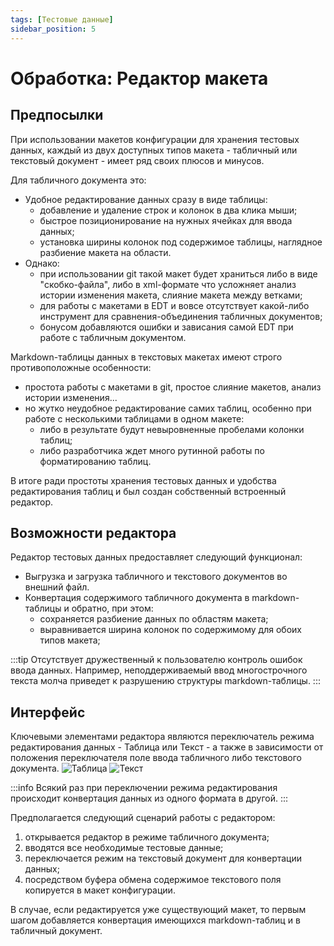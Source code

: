 ```yaml
---
tags: [Тестовые данные]
sidebar_position: 5
---
```


# Обработка: Редактор макета

## Предпосылки

При использовании макетов конфигурации для хранения тестовых данных,
каждый из двух доступных типов макета - табличный или текстовый документ -
имеет ряд своих плюсов и минусов.

Для табличного документа это:

- Удобное редактирование данных сразу в виде таблицы:
  - добавление и удаление строк и колонок в два клика мыши;
  - быстрое позиционирование на нужных ячейках для ввода данных;
  - установка ширины колонок под содержимое таблицы, наглядное разбиение макета на области.
- Однако:
  - при использовании git такой макет будет храниться либо в виде "скобко-файла", либо в xml-формате
  что усложняет анализ истории изменения макета, слияние макета между ветками;
  - для работы с макетами в EDT и вовсе отсутствует какой-либо инструмент для сравнения-объединения
  табличных документов;
  - бонусом добавляются ошибки и зависания самой EDT при работе с табличным документом.

Markdown-таблицы данных в текстовых макетах имеют строго противоположные особенности:

- простота работы с макетами в git, простое слияние макетов, анализ истории изменения...
- но жутко неудобное редактирование самих таблиц, особенно при работе с несколькими таблицами в одном макете:
  - либо в результате будут невыровненные пробелами колонки таблиц;
  - либо разработчика ждет много рутинной работы по форматированию таблиц.

В итоге ради простоты хранения тестовых данных и удобства редактирования таблиц и был создан
собственный встроенный редактор.

## Возможности редактора

Редактор тестовых данных предоставляет следующий функционал:

- Выгрузка и загрузка табличного и текстового документов во внешний файл.
- Конвертация содержимого табличного документа в markdown-таблицы и обратно, при этом:
  - сохраняется разбиение данных по областям макета;
  - выравнивается ширина колонок по содержимому для обоих типов макета;

:::tip
Отсутствует дружественный к пользователю контроль ошибок ввода данных.
Например, неподдерживаемый ввод многострочного текста молча приведет к разрушению структуры markdown-таблицы.
:::

## Интерфейс

Ключевыми элементами редактора являются переключатель режима редактирования данных - Таблица или Текст -
а также в зависимости от положения переключателя поле ввода табличного либо текстового документа.
![Таблица](edit-mxl.png "Редактирование табличного документа")
![Текст](edit-txt.png "Редактирование текстового документа")

:::info
Всякий раз при переключении режима редактирования происходит конвертация данных из одного формата в другой.
:::

Предполагается следующий сценарий работы с редактором:

1. открывается редактор в режиме табличного документа;
1. вводятся все необходимые тестовые данные;
1. переключается режим на текстовый документ для конвертации данных;
1. посредством буфера обмена содержимое текстового поля копируется в макет конфигурации.

В случае, если редактируется уже существующий макет, то первым шагом добавляется
конвертация имеющихся markdown-таблиц и в табличный документ.
